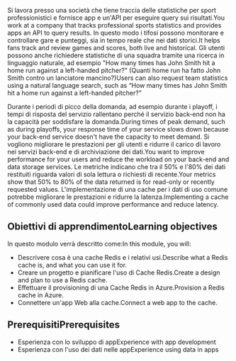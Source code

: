 <span data-ttu-id="41c81-101">Si lavora presso una società che tiene traccia delle statistiche per sport professionistici e fornisce app e un'API per eseguire query sui risultati.</span><span class="sxs-lookup"><span data-stu-id="41c81-101">You work at a company that tracks professional sports statistics and provides apps an API to query results.</span></span> <span data-ttu-id="41c81-102">In questo modo i tifosi possono monitorare e controllare gare e punteggi, sia in tempo reale che nei dati storici.</span><span class="sxs-lookup"><span data-stu-id="41c81-102">It helps fans track and review games and scores, both live and historical.</span></span> <span data-ttu-id="41c81-103">Gli utenti possono anche richiedere statistiche di una squadra tramite una ricerca in linguaggio naturale, ad esempio "How many times has John Smith hit a home run against a left-handed pitcher?" (Quanti home run ha fatto John Smith contro un lanciatore mancino?)</span><span class="sxs-lookup"><span data-stu-id="41c81-103">Users can also request team statistics using a natural language search, such as “How many times has John Smith hit a home run against a left-handed pitcher?”</span></span>

<span data-ttu-id="41c81-104">Durante i periodi di picco della domanda, ad esempio durante i playoff, i tempi di risposta del servizio rallentano perché il servizio back-end non ha la capacità per soddisfare la domanda.</span><span class="sxs-lookup"><span data-stu-id="41c81-104">During times of peak demand, such as during playoffs, your response time of your service slows down because your back-end service doesn't have the capacity to meet demand.</span></span> <span data-ttu-id="41c81-105">Si vogliono migliorare le prestazioni per gli utenti e ridurre il carico di lavoro nei servizi back-end e di archiviazione dei dati.</span><span class="sxs-lookup"><span data-stu-id="41c81-105">You want to improve performance for your users and reduce the workload on your back-end and data storage services.</span></span> <span data-ttu-id="41c81-106">Le metriche indicano che tra il 50% e l'80% dei dati restituiti riguarda valori di sola lettura o richiesti di recente.</span><span class="sxs-lookup"><span data-stu-id="41c81-106">Your metrics show that 50% to 80% of the data returned is for read-only or recently requested values.</span></span> <span data-ttu-id="41c81-107">L'implementazione di una cache per i dati di uso comune potrebbe migliorare le prestazioni e ridurre la latenza.</span><span class="sxs-lookup"><span data-stu-id="41c81-107">Implementing a cache of commonly used data could improve performance and reduce latency.</span></span>

## <a name="learning-objectives"></a><span data-ttu-id="41c81-108">Obiettivi di apprendimento</span><span class="sxs-lookup"><span data-stu-id="41c81-108">Learning objectives</span></span>

<span data-ttu-id="41c81-109">In questo modulo verrà descritto come:</span><span class="sxs-lookup"><span data-stu-id="41c81-109">In this module, you will:</span></span>

- <span data-ttu-id="41c81-110">Descrivere cosa è una cache Redis e i relativi usi.</span><span class="sxs-lookup"><span data-stu-id="41c81-110">Describe what a Redis cache is, and what you can use it for.</span></span>
- <span data-ttu-id="41c81-111">Creare un progetto e pianificare l'uso di Cache Redis.</span><span class="sxs-lookup"><span data-stu-id="41c81-111">Create a design and plan to use a Redis cache.</span></span>
- <span data-ttu-id="41c81-112">Effettuare il provisioning di una Cache Redis in Azure.</span><span class="sxs-lookup"><span data-stu-id="41c81-112">Provision a Redis cache in Azure.</span></span>
- <span data-ttu-id="41c81-113">Connettere un'app Web alla cache.</span><span class="sxs-lookup"><span data-stu-id="41c81-113">Connect a web app to the cache.</span></span>

## <a name="prerequisites"></a><span data-ttu-id="41c81-114">Prerequisiti</span><span class="sxs-lookup"><span data-stu-id="41c81-114">Prerequisites</span></span>

- <span data-ttu-id="41c81-115">Esperienza con lo sviluppo di app</span><span class="sxs-lookup"><span data-stu-id="41c81-115">Experience with app development</span></span>
- <span data-ttu-id="41c81-116">Esperienza con l'uso dei dati nelle app</span><span class="sxs-lookup"><span data-stu-id="41c81-116">Experience using data in apps</span></span>
